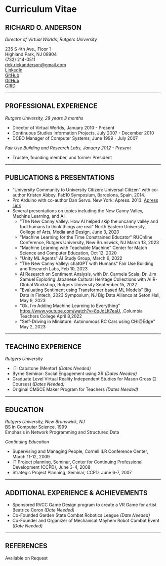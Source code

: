 # Curriculum Vitae
## RICHARD O. ANDERSON
_Director of Virtual Worlds, Rutgers University_

235 S 4th Ave., Floor 1  
Highland Park, NJ 08904  
(732) 214-0511  
rick.rickanderson@gmail.com  
[LinkedIn](https://www.linkedin.com/in/rickanderson-4930741)  
[GitHub](https://github.com/ricklon)  
[GitHub](https://github.com/rianders)  
[GRID](https://grid.rutgers.edu)

---

## PROFESSIONAL EXPERIENCE

_Rutgers University, 28 years 3 months_
- Director of Virtual Worlds, January 2010 - Present
- Continuous Studies Information Projects, July 2007 - December 2010
- DCEO Manager of Computer Systems, June 1999 - July 2007

_Fair Use Building and Research Labs, January 2012 - Present_
- Trustee, founding member, and former President

---

## PUBLICATIONS & PRESENTATIONS

- “University Community to University Citizen: Universal Citizen” with co-author Kristen Abbey. Fab10 Symposium, Barcelona, Spain, 2014.
- Pro Arduino with co-author Dan Servo. New York: Apress. 2013. [Apress Link](http://www.apress.com/9781430239390)
- Several presentations on topics including the New Canny Valley, Machine Learning, and AI
  - "The New Canny Valley: How AI helped skip the uncanny valley and fool humans to think things are real"  North Eastern University, College of Arts, Media and Design, June 3, 2020
  - "Machine Learning for the Time Constrained Educator" RUOnline Conference, Rutgers University, New Brunswick, NJ March 13, 2023 
  - "Machine Learning with Teachable Machine" Center for Match Science and Computer Education, Oct 12, 2020
  - "Unity ML Agents" AI Study Group, March 6, 2022
  - "The New Canny Valley: chatGPT with Humans" Fair Use Building and Research Labs, Feb 10, 2023
  - AI Research on Sentiment Analysis, with Dr. Carmela Scala, Dr. Jim Samuel Exploring Japanese Cultural Heritage Collections with AI R-Global Workshop, Rutgers University  September 15, 2022
  - "Evaluating Sentiment using Transformer based ML Models" Big Data in Fintech,  2023 Symposium, NJ Big Data Alliancs at Seton Hall, May 9, 2023
  - "Ok. I’m Adding Machine Learning to Everything" https://www.youtube.com/watch?v=8qJdLIt7eaU, ,Columbia Teachers College April 8,2022
  - "Self-Driving in Miniature: Autonomous RC Cars using CHI@Edge" May 2, 2023

---

## TEACHING EXPERIENCE

_Rutgers University_
- ITI Capstone (Mentor) _(Dates Needed)_
- Byrne Seminar: Social Engagement using XR _(Dates Needed)_
- Graduate Level Virtual Reality Independent Studies for Mason Gross (2 Courses) _(Dates Needed)_
- Original CMSCE Maker Program for Teachers _(Dates Needed)_

---

## EDUCATION

_Rutgers University, New Brunswick, NJ_  
BS in Computer Science, 1999  
Emphasis in Network Programming and Structured Data  

_Continuing Education_
- Supervising and Managing People, Cornell ILR Conference Center, March 11-12, 2009
- IT Project planning, Seminar, Center for Continuing Professional Development (CCPD), June 3-4, 2008
- Strategic Project Planning, Seminar, CCPD, June 6-7, 2007

---

## ADDITIONAL EXPERIENCE & ACHIEVEMENTS

- Sponsored RVCC Game Design program to create a VR Game for artist Beatrice Coron _(Date Needed)_
- Co-Founded Garden State Combat Robotics League _(Date Needed)_
- Co-Founder and Organizer of Mechanical Mayhem Robot Combat Event _(Date Needed)_

---

## REFERENCES
Available on Request


